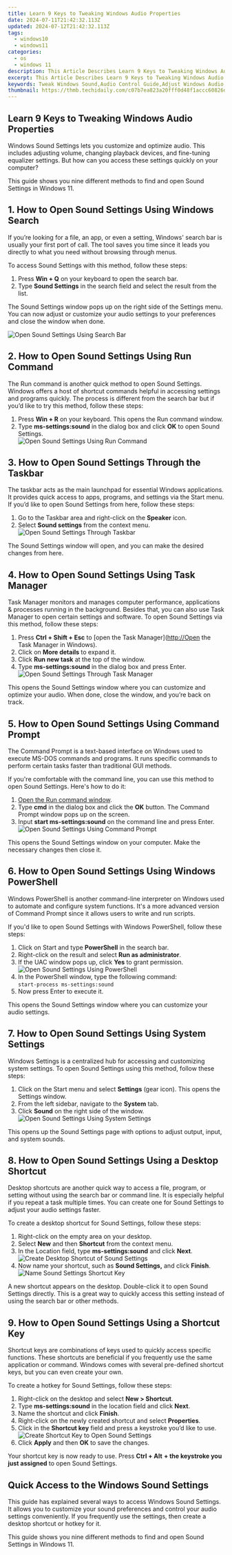 ```yaml
---
title: Learn 9 Keys to Tweaking Windows Audio Properties
date: 2024-07-11T21:42:32.113Z
updated: 2024-07-12T21:42:32.113Z
tags:
  - windows10
  - windows11
categories:
  - os
  - windows 11
description: This Article Describes Learn 9 Keys to Tweaking Windows Audio Properties
excerpt: This Article Describes Learn 9 Keys to Tweaking Windows Audio Properties
keywords: Tweak Windows Sound,Audio Control Guide,Adjust Windows Audio,Master WinAudio Settings,Fine-Tune PC Audios,Optimize Sound Properties,Alter Windows Volume
thumbnail: https://thmb.techidaily.com/c07b7ea823a20fff0d48f1accc60826d6016566f3469f152eba0254ae0b7e1bc.jpg
---
```


## Learn 9 Keys to Tweaking Windows Audio Properties

 Windows Sound Settings lets you customize and optimize audio. This includes adjusting volume, changing playback devices, and fine-tuning equalizer settings. But how can you access these settings quickly on your computer?

 This guide shows you nine different methods to find and open Sound Settings in Windows 11\.

## 1\. How to Open Sound Settings Using Windows Search

 If you’re looking for a file, an app, or even a setting, Windows' search bar is usually your first port of call. The tool saves you time since it leads you directly to what you need without browsing through menus.

 To access Sound Settings with this method, follow these steps:

1. Press **Win + Q** on your keyboard to open the search bar.
2. Type **Sound Settings** in the search field and select the result from the list.

 The Sound Settings window pops up on the right side of the Settings menu. You can now adjust or customize your audio settings to your preferences and close the window when done.

![Open Sound Settings Using Search Bar](https://static1.makeuseofimages.com/wordpress/wp-content/uploads/2023/07/open-sound-settings-using-search-bar.jpg)

## 2\. How to Open Sound Settings Using Run Command

 The Run command is another quick method to open Sound Settings. Windows offers a host of shortcut commands helpful in accessing settings and programs quickly. The process is different from the search bar but if you’d like to try this method, follow these steps:

1. Press **Win + R** on your keyboard. This opens the Run command window.
2. Type **ms-settings:sound** in the dialog box and click **OK** to open Sound Settings.  
![Open Sound Settings Using Run Command](https://static1.makeuseofimages.com/wordpress/wp-content/uploads/2023/07/open-sound-settings-using-run-command.jpg)

## 3\. How to Open Sound Settings Through the Taskbar

 The taskbar acts as the main launchpad for essential Windows applications. It provides quick access to apps, programs, and settings via the Start menu. If you’d like to open Sound Settings from here, follow these steps:

1. Go to the Taskbar area and right-click on the **Speaker** icon.
2. Select **Sound settings** from the context menu.  
![Open Sound Settings Through Taskbar](https://static1.makeuseofimages.com/wordpress/wp-content/uploads/2023/07/open-sound-settings-through-taskbar.jpg)

 The Sound Settings window will open, and you can make the desired changes from here.

## 4\. How to Open Sound Settings Using Task Manager

 Task Manager monitors and manages computer performance, applications & processes running in the background. Besides that, you can also use Task Manager to open certain settings and software. To open Sound Settings via this method, follow these steps:

1. Press **Ctrl + Shift + Esc** to [open the Task Manager](<http://Open> the Task Manager in Windows).
2. Click on **More details** to expand it.
3. Click **Run new task** at the top of the window.
4. Type **ms-settings:sound** in the dialog box and press Enter.  
![Open Sound Settings Through Task Manager](https://static1.makeuseofimages.com/wordpress/wp-content/uploads/2023/07/open-sound-settings-through-task-manager.jpg)

 This opens the Sound Settings window where you can customize and optimize your audio. When done, close the window, and you’re back on track.

## 5\. How to Open Sound Settings Using Command Prompt

 The Command Prompt is a text-based interface on Windows used to execute MS-DOS commands and programs. It runs specific commands to perform certain tasks faster than traditional GUI methods.

 If you're comfortable with the command line, you can use this method to open Sound Settings. Here's how to do it:

1. [Open the Run command window](http://www.makeuseof.com/windows-open-run-command-dialog-box/).
2. Type **cmd** in the dialog box and click the **OK** button. The Command Prompt window pops up on the screen.
3. Input **start ms-settings:sound** on the command line and press Enter.  
![Open Sound Settings Using Command Prompt](https://static1.makeuseofimages.com/wordpress/wp-content/uploads/2023/07/open-sound-settings-using-command-prompt.jpg)

 This opens the Sound Settings window on your computer. Make the necessary changes then close it.

## 6\. How to Open Sound Settings Using Windows PowerShell

 Windows PowerShell is another command-line interpreter on Windows used to automate and configure system functions. It's a more advanced version of Command Prompt since it allows users to write and run scripts.

 If you'd like to open Sound Settings with Windows PowerShell, follow these steps:

1. Click on Start and type **PowerShell** in the search bar.
2. Right-click on the result and select **Run as administrator**.
3. If the UAC window pops up, click **Yes** to grant permission.  
![Open Sound Settings Using PowerShell](https://static1.makeuseofimages.com/wordpress/wp-content/uploads/2023/07/open-sound-settings-using-powershell.jpg)
4. In the PowerShell window, type the following command:  
`start-process ms-settings:sound`
5. Now press Enter to execute it.

 This opens the Sound Settings window where you can customize your audio settings.

## 7\. How to Open Sound Settings Using System Settings

 Windows Settings is a centralized hub for accessing and customizing system settings. To open Sound Settings using this method, follow these steps:

1. Click on the Start menu and select **Settings** (gear icon). This opens the Settings window.
2. From the left sidebar, navigate to the **System** tab.
3. Click **Sound** on the right side of the window.  
![Open Sound Settings Using System Settings](https://static1.makeuseofimages.com/wordpress/wp-content/uploads/2023/07/open-sound-settings-using-system-settings.jpg)

 This opens up the Sound Settings page with options to adjust output, input, and system sounds.

## 8\. How to Open Sound Settings Using a Desktop Shortcut

 Desktop shortcuts are another quick way to access a file, program, or setting without using the search bar or command line. It is especially helpful if you repeat a task multiple times. You can create one for Sound Settings to adjust your audio settings faster.

 To create a desktop shortcut for Sound Settings, follow these steps:

1. Right-click on the empty area on your desktop.
2. Select **New** and then **Shortcut** from the context menu.
3. In the Location field, type **ms-settings:sound** and click **Next**.  
![Create Desktop Shortcut of Sound Settings](https://static1.makeuseofimages.com/wordpress/wp-content/uploads/2023/07/create-desktop-shortcut-of-sound-settings.jpg)
4. Now name your shortcut, such as **Sound Settings,** and click **Finish**.  
![Name Sound Settings Shortcut Key](https://static1.makeuseofimages.com/wordpress/wp-content/uploads/2023/07/name-sound-settings-shortcut-key.jpg)

 A new shortcut appears on the desktop. Double-click it to open Sound Settings directly. This is a great way to quickly access this setting instead of using the search bar or other methods.

## 9\. How to Open Sound Settings Using a Shortcut Key

 Shortcut keys are combinations of keys used to quickly access specific functions. These shortcuts are beneficial if you frequently use the same application or command. Windows comes with several pre-defined shortcut keys, but you can even create your own.

 To create a hotkey for Sound Settings, follow these steps:

1. Right-click on the desktop and select **New > Shortcut**.
2. Type **ms-settings:sound** in the location field and click **Next**.
3. Name the shortcut and click **Finish**.
4. Right-click on the newly created shortcut and select **Properties**.
5. Click in the **Shortcut key** field and press a keystroke you’d like to use.  
![Create Shortcut Key to Open Sound Settings](https://static1.makeuseofimages.com/wordpress/wp-content/uploads/2023/07/create-shortcut-key-to-open-sound-settings.jpg)
6. Click **Apply** and then **OK** to save the changes.

 Your shortcut key is now ready to use. Press **Ctrl + Alt** **\+ the keystroke you just assigned** to open Sound Settings.

## Quick Access to the Windows Sound Settings

 This guide has explained several ways to access Windows Sound Settings. It allows you to customize your sound preferences and control your audio settings conveniently. If you frequently use the settings, then create a desktop shortcut or hotkey for it.

 This guide shows you nine different methods to find and open Sound Settings in Windows 11\.



<ins class="adsbygoogle"
      style="display:block"
      data-ad-client="ca-pub-7571918770474297"
      data-ad-slot="8358498916"
      data-ad-format="auto"
      data-full-width-responsive="true"></ins>

